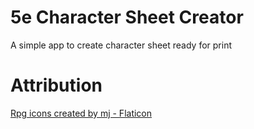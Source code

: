 # 5e Character Sheet Creator
A simple app to create character sheet ready for print

# Attribution
<a href="https://www.flaticon.com/free-icons/rpg" title="rpg icons">Rpg icons created by mj - Flaticon</a>